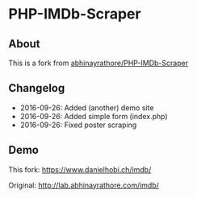 PHP-IMDb-Scraper
================

## About
This is a fork from [abhinayrathore/PHP-IMDb-Scraper](https://github.com/abhinayrathore/PHP-IMDb-Scraper)

## Changelog
- 2016-09-26: Added (another) demo site
- 2016-09-26: Added simple form (index.php)
- 2016-09-26: Fixed poster scraping

## Demo
This fork: https://www.danielhobi.ch/imdb/

Original: http://lab.abhinayrathore.com/imdb/